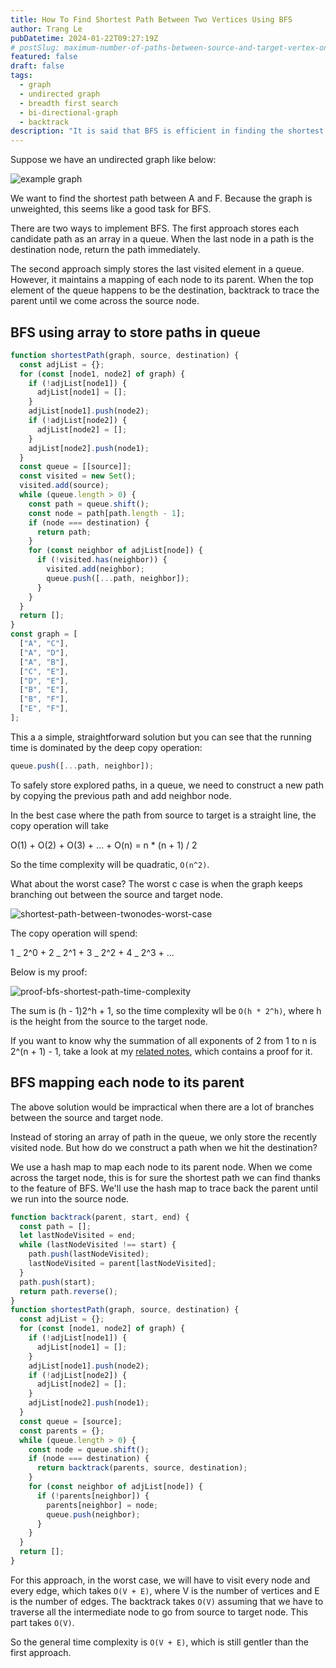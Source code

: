 ```yaml
---
title: How To Find Shortest Path Between Two Vertices Using BFS
author: Trang Le
pubDatetime: 2024-01-22T09:27:19Z
# postSlug: maximum-number-of-paths-between-source-and-target-vertex-on-directed-acyclic-graph
featured: false
draft: false
tags:
  - graph
  - undirected graph
  - breadth first search
  - bi-directional-graph
  - backtrack
description: "It is said that BFS is efficient in finding the shortest path between two vertices in a graph where all edges have equal and positive weights. Does it?"
---
```


Suppose we have an undirected graph like below:

![example graph](../../assets/example-graph-for-finding-shortest-path.png)

We want to find the shortest path between A and F. Because the graph is unweighted, this seems like a good task for BFS.

There are two ways to implement BFS. The first approach stores each candidate path as an array in a queue. When the last node in a path is the destination node, return the path immediately.

The second approach simply stores the last visited element in a queue. However, it maintains a mapping of each node to its parent. When the top element of the queue happens to be the destination, backtrack to trace the parent until we come across the source node.

## BFS using array to store paths in queue

```js
function shortestPath(graph, source, destination) {
  const adjList = {};
  for (const [node1, node2] of graph) {
    if (!adjList[node1]) {
      adjList[node1] = [];
    }
    adjList[node1].push(node2);
    if (!adjList[node2]) {
      adjList[node2] = [];
    }
    adjList[node2].push(node1);
  }
  const queue = [[source]];
  const visited = new Set();
  visited.add(source);
  while (queue.length > 0) {
    const path = queue.shift();
    const node = path[path.length - 1];
    if (node === destination) {
      return path;
    }
    for (const neighbor of adjList[node]) {
      if (!visited.has(neighbor)) {
        visited.add(neighbor);
        queue.push([...path, neighbor]);
      }
    }
  }
  return [];
}
const graph = [
  ["A", "C"],
  ["A", "D"],
  ["A", "B"],
  ["C", "E"],
  ["D", "E"],
  ["B", "E"],
  ["B", "F"],
  ["E", "F"],
];
```

This a a simple, straightforward solution but you can see that the running time is dominated by the deep copy operation:

```js
queue.push([...path, neighbor]);
```

To safely store explored paths, in a queue, we need to construct a new path by copying the previous path and add neighbor node.

In the best case where the path from source to target is a straight line, the copy operation will take

O(1) + O(2) + O(3) + ... + O(n) = n \* (n + 1) / 2

So the time complexity will be quadratic, `O(n^2)`.

What about the worst case? The worst c case is when the graph keeps branching out between the source and target node.

![shortest-path-between-twonodes-worst-case](../../assets/example-graph-for-finding-shortest-path-worst-case.png)

The copy operation will spend:

1 _ 2^0 + 2 _ 2^1 + 3 _ 2^2 + 4 _ 2^3 + ...

Below is my proof:

![proof-bfs-shortest-path-time-complexity](../../assets/proving-maximum-number-of-paths-from-start-to-end-node.png)

The sum is (h - 1)2^h + 1, so the time complexity wll be `O(h * 2^h)`, where h is the height from the source to the target node.

If you want to know why the summation of all exponents of 2 from 1 to n is 2^(n + 1) - 1, take a look at my [related notes](/posts/maximum-number-of-paths-between-source-and-target-vertex-on-directed-acyclic-graph), which contains a proof for it.

## BFS mapping each node to its parent

The above solution would be impractical when there are a lot of branches between the source and target node.

Instead of storing an array of path in the queue, we only store the recently visited node. But how do we construct a path when we hit the destination?

We use a hash map to map each node to its parent node. When we come across the target node, this is for sure the shortest path we can find thanks to the feature of BFS. We'll use the hash map to trace back the parent until we run into the source node.

```js
function backtrack(parent, start, end) {
  const path = [];
  let lastNodeVisited = end;
  while (lastNodeVisited !== start) {
    path.push(lastNodeVisited);
    lastNodeVisited = parent[lastNodeVisited];
  }
  path.push(start);
  return path.reverse();
}
function shortestPath(graph, source, destination) {
  const adjList = {};
  for (const [node1, node2] of graph) {
    if (!adjList[node1]) {
      adjList[node1] = [];
    }
    adjList[node1].push(node2);
    if (!adjList[node2]) {
      adjList[node2] = [];
    }
    adjList[node2].push(node1);
  }
  const queue = [source];
  const parents = {};
  while (queue.length > 0) {
    const node = queue.shift();
    if (node === destination) {
      return backtrack(parents, source, destination);
    }
    for (const neighbor of adjList[node]) {
      if (!parents[neighbor]) {
        parents[neighbor] = node;
        queue.push(neighbor);
      }
    }
  }
  return [];
}
```

For this approach, in the worst case, we will have to visit every node and every edge, which takes `O(V + E)`, where V is the number of vertices and E is the number of edges. The backtrack takes `O(V)` assuming that we have to traverse all the intermediate node to go from source to target node. This part takes `O(V)`.

So the general time complexity is `O(V + E)`, which is still gentler than the first approach.

